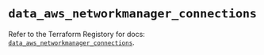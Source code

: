 # `data_aws_networkmanager_connections`

Refer to the Terraform Registory for docs: [`data_aws_networkmanager_connections`](https://www.terraform.io/docs/providers/aws/d/networkmanager_connections).

